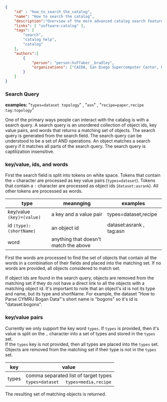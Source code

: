 ~~~json
{
    "id" : "how_to_search_the_catalog",
    "name": "How to search the catalog",
    "description":"Overview of the more advanced catalog search features.",
    "links": [ "software:catalog" ],
    "tags": [
        "search",
        "catalog help",
        "catalog"
    ],
    "authors":[
        {
            "person": "person:huffaker__bradley",
            "organizations": ["CAIDA, San Diego Supercomputer Center, University of California San Diego"]
        }
    ]
}
~~~


### Search Query

**examples:** "``types=dataset topology``" , "``asn``" , "``recipe=paper,recipe tag:topology``"

One of the primary ways people can interact with the catalog is with a search query. 
A search query is an unordered collection of object ids, key value pairs, and words
that returns a matching set of objects. The search query is generated from the search
field. The search query can be understood to be a set of AND operations.  An object
matches a search query if it matches all parts of the search query. The search query is 
captilization insensitive.

### key/value, ids, and words

First the search field is split into tokens on white space.  Tokens that contain the `=` character are processed as key value pairs (`types=dataset`).
Tokens that contain a `:` character are processed as object ids (`dataset:asrank`). 
All other tokens are processed as words.

| type | meannging | examples |
|------|------------|---------|
| key/value ``(key)=(value)`` | a key and a value pair  | types=dataset,recipe | 
| id      ``(type):(shortName)``  | an object id | dataset:asrank , tag:asn | 
| word      | anything that doesn't match the above |

First the words are processed to find the set of objects that contain all the words 
in a combination of their fields and placed into the matching set. 
If no words are provided, all objects considered to match set.

If object ids are found in the search query, objects are removed from the matching set 
if they do not have a direct link to all the objects with a matching object id. 
It's important to note that an object's id is not its type and name, but its type and shortName.
For example, the dataset "How to Parse CYMRU Bogan Data"'s short name is "bogons" so it's id is "dataset:bogons".

### key/value pairs 
Currently we only support the key word `types`.  If `types` is provided, then it's value is split 
on the `,` character into a set of types and stored in the `types` set.  
If the `types` key is not provided, then all types are placed into the `types` set.  
Objects are removed from the matching set if their type is not in the `types` set.

   |   key    |    value     | 
   |----------|--------------|
   |   types  |   comma separated list of target types <br>  `types=dataset`  &nbsp;&nbsp;&nbsp;  `types=media,recipe` | 

The resulting set of matching objects is returned. 
